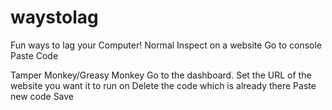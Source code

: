# waystolag
Fun ways to lag your Computer!
Normal
Inspect on a website
Go to console
Paste Code

Tamper Monkey/Greasy Monkey
Go to the dashboard.
Set the URL of the website you want it to run on
Delete the code which is already there
Paste new code
Save
